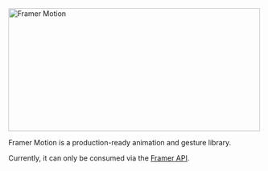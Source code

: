 <img src="https://user-images.githubusercontent.com/7850794/52070069-f7c92000-2577-11e9-9566-60d15359904b.png" alt="Framer Motion" width="500" height="245" />

Framer Motion is a production-ready animation and gesture library.

Currently, it can only be consumed via the [Framer API](https://www.framer.com/api).
